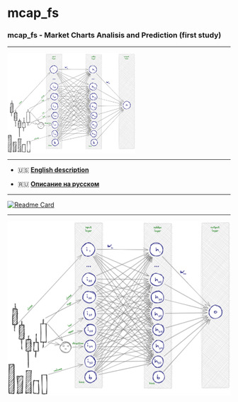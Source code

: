 # mcap_fs #
### mcap_fs - Market Charts Analisis and Prediction (first study) ###
<hr>
<img align="center" src="NN.png" width="289" height="226" alt="Neural network sketch">
<hr />

- :us: [**English description**](./README_EN.md)

- :ru: [**Описание на русском**](./README_RU.md)

---

[![Readme Card](https://github-readme-stats.vercel.app/api/pin/?username=MaxIvanovich&repo=mcap_fs)](https://github.com/MaxIvanovich/mcap_fs)

---

![alt text](NN.png "Neural network sketch")
